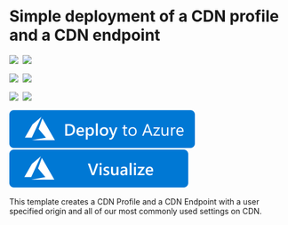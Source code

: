 # Simple deployment of a CDN profile and a CDN endpoint

<IMG SRC="https://azurequickstartsservice.blob.core.windows.net/badges/101-cdn-with-custom-origin/PublicLastTestDate.svg" />&nbsp;
<IMG SRC="https://azurequickstartsservice.blob.core.windows.net/badges/101-cdn-with-custom-origin/PublicDeployment.svg" />&nbsp;

<IMG SRC="https://azurequickstartsservice.blob.core.windows.net/badges/101-cdn-with-custom-origin/FairfaxLastTestDate.svg" />&nbsp;
<IMG SRC="https://azurequickstartsservice.blob.core.windows.net/badges/101-cdn-with-custom-origin/FairfaxDeployment.svg" />&nbsp;

<IMG SRC="https://azurequickstartsservice.blob.core.windows.net/badges/101-cdn-with-custom-origin/BestPracticeResult.svg" />&nbsp;
<IMG SRC="https://azurequickstartsservice.blob.core.windows.net/badges/101-cdn-with-custom-origin/CredScanResult.svg" />&nbsp;

<a href="https://portal.azure.com/#create/Microsoft.Template/uri/https%3A%2F%2Fraw.githubusercontent.com%2FAzure%2Fazure-quickstart-templates%2Fmaster%2F101-cdn-with-custom-origin%2Fazuredeploy.json" target="_blank">
    <img src="https://raw.githubusercontent.com/Azure/azure-quickstart-templates/master/1-CONTRIBUTION-GUIDE/images/deploytoazure.svg?sanitize=true"/>
</a>
<a href="http://armviz.io/#/?load=https%3A%2F%2Fraw.githubusercontent.com%2FAzure%2Fazure-quickstart-templates%2Fmaster%2F101-cdn-with-custom-origin%2Fazuredeploy.json" target="_blank">
    <img src="https://raw.githubusercontent.com/Azure/azure-quickstart-templates/master/1-CONTRIBUTION-GUIDE/images/visualizebutton.svg?sanitize=true"/>
</a>

This template creates a CDN Profile and a CDN Endpoint with a user specified origin and all of our most commonly used settings on CDN.

